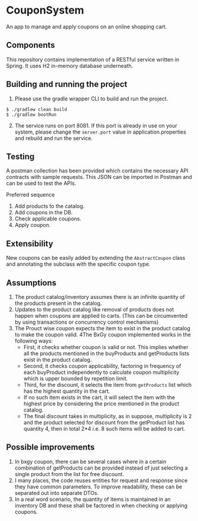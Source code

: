 # CouponSystem
An app to manage and apply coupons on an online shopping cart.

## Components
This repository contains implementation of a RESTful service written in Spring. It uses H2 in-memory database underneath.

## Building and running the project
1. Please use the gradle wrapper CLI to build and run the project.
```commandline
$ ./gradlew clean build
$ ./gradlew bootRun
```
2. The service runs on port 8081. If this port is already in use on your system, please change the `server.port` value in application.properties and rebuild and run the service.

## Testing
A postman collection has been provided which contains the necessary API contracts with sample requests. This JSON
can be imported in Postman and can be used to test the APIs.

Preferred sequence
1. Add products to the catalog.
2. Add coupons in the DB.
3. Check applicable coupons.
4. Apply coupon.

## Extensibility
New coupons can be easily added by extending the `AbstractCoupon` class and annotating the subclass with the specific coupon type.

## Assumptions
1. The product catalog/inventory assumes there is an infinite quantity of the products present in the catalog. 
2. Updates to the product catalog like removal of products does not happen when coupons are applied to carts. (This can be circumvented by using transactions or concurrency control mechanisms)
3. The Prouct wise coupon expects the item to exist in the product catalog to make the coupon valid.
4The BxGy coupon implemented works in the following ways:
   - First, it checks whether coupon is valid or not. This implies whether all the products mentioned in the buyProducts and getProducts lists exist in the product catalog.
   - Second, it checks coupon applicability, factoring in frequency of each buyProduct independently to calculate coupon multiplicity which is upper bounded by repetition limit.
   - Third, for the discount, it selects the item from `getProducts` list which has the highest quantity in the cart.
   - If no such item exists in the cart, it will select the item with the highest price by considering the price mentioned in the product catalog.
   - The final discount takes in multiplicity, as in suppose, multiplicity is 2 and the product selected for discount from the getProduct list has quantity 4, then in total 2*4 i.e. 8 such items will be added to cart.

## Possible improvements
1. In bxgy coupon, there can be several cases where in a certain combination of getProducts can be provided instead of just selecting a single product from the list for free discount.
2. I many places, the code reuses entities for request and response since they have common parameters. To improve readability, these can be separated out into separate DTOs.
3. In a real word scenario, the quantity of items is maintained in an inventory DB and these shall be factored in when checking or applying coupons.

